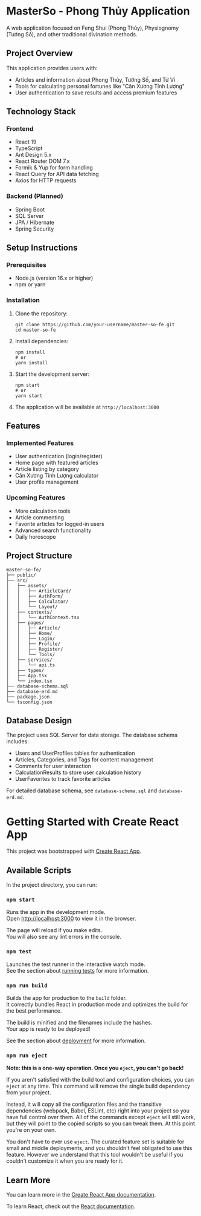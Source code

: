 # MasterSo - Phong Thủy Application

A web application focused on Feng Shui (Phong Thủy), Physiognomy (Tướng Số), and other traditional divination methods.

## Project Overview

This application provides users with:
- Articles and information about Phong Thủy, Tướng Số, and Tử Vi
- Tools for calculating personal fortunes like "Cân Xương Tính Lượng"
- User authentication to save results and access premium features

## Technology Stack

### Frontend
- React 19
- TypeScript
- Ant Design 5.x
- React Router DOM 7.x
- Formik & Yup for form handling
- React Query for API data fetching
- Axios for HTTP requests

### Backend (Planned)
- Spring Boot
- SQL Server
- JPA / Hibernate
- Spring Security

## Setup Instructions

### Prerequisites
- Node.js (version 16.x or higher)
- npm or yarn

### Installation
1. Clone the repository:
   ```
   git clone https://github.com/your-username/master-so-fe.git
   cd master-so-fe
   ```

2. Install dependencies:
   ```
   npm install
   # or
   yarn install
   ```

3. Start the development server:
   ```
   npm start
   # or
   yarn start
   ```

4. The application will be available at `http://localhost:3000`

## Features

### Implemented Features
- User authentication (login/register)
- Home page with featured articles
- Article listing by category
- Cân Xương Tính Lượng calculator
- User profile management

### Upcoming Features
- More calculation tools
- Article commenting
- Favorite articles for logged-in users
- Advanced search functionality
- Daily horoscope

## Project Structure

```
master-so-fe/
├── public/
├── src/
│   ├── assets/
│   │   ├── ArticleCard/
│   │   ├── AuthForm/
│   │   ├── Calculator/
│   │   └── Layout/
│   ├── contexts/
│   │   └── AuthContext.tsx
│   ├── pages/
│   │   ├── Article/
│   │   ├── Home/
│   │   ├── Login/
│   │   ├── Profile/
│   │   ├── Register/
│   │   └── Tools/
│   ├── services/
│   │   └── api.ts
│   ├── types/
│   ├── App.tsx
│   └── index.tsx
├── database-schema.sql
├── database-erd.md
├── package.json
└── tsconfig.json
```

## Database Design

The project uses SQL Server for data storage. The database schema includes:
- Users and UserProfiles tables for authentication
- Articles, Categories, and Tags for content management
- Comments for user interaction
- CalculationResults to store user calculation history
- UserFavorites to track favorite articles

For detailed database schema, see `database-schema.sql` and `database-erd.md`.

# Getting Started with Create React App

This project was bootstrapped with [Create React App](https://github.com/facebook/create-react-app).

## Available Scripts

In the project directory, you can run:

### `npm start`

Runs the app in the development mode.\
Open [http://localhost:3000](http://localhost:3000) to view it in the browser.

The page will reload if you make edits.\
You will also see any lint errors in the console.

### `npm test`

Launches the test runner in the interactive watch mode.\
See the section about [running tests](https://facebook.github.io/create-react-app/docs/running-tests) for more information.

### `npm run build`

Builds the app for production to the `build` folder.\
It correctly bundles React in production mode and optimizes the build for the best performance.

The build is minified and the filenames include the hashes.\
Your app is ready to be deployed!

See the section about [deployment](https://facebook.github.io/create-react-app/docs/deployment) for more information.

### `npm run eject`

**Note: this is a one-way operation. Once you `eject`, you can't go back!**

If you aren't satisfied with the build tool and configuration choices, you can `eject` at any time. This command will remove the single build dependency from your project.

Instead, it will copy all the configuration files and the transitive dependencies (webpack, Babel, ESLint, etc) right into your project so you have full control over them. All of the commands except `eject` will still work, but they will point to the copied scripts so you can tweak them. At this point you're on your own.

You don't have to ever use `eject`. The curated feature set is suitable for small and middle deployments, and you shouldn't feel obligated to use this feature. However we understand that this tool wouldn't be useful if you couldn't customize it when you are ready for it.

## Learn More

You can learn more in the [Create React App documentation](https://facebook.github.io/create-react-app/docs/getting-started).

To learn React, check out the [React documentation](https://reactjs.org/).
